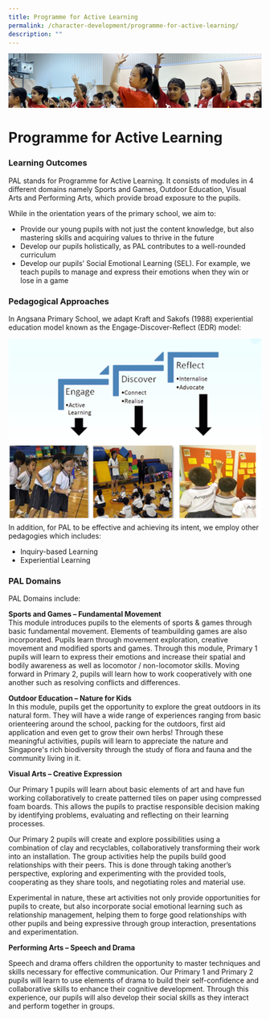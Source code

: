 ```yaml
---
title: Programme for Active Learning
permalink: /character-development/programme-for-active-learning/
description: ""
---
```

![](/images/School%20Development%20Programmes.jpg)

Programme for Active Learning
=============================

### Learning Outcomes

PAL stands for Programme for Active Learning. It consists of modules in 4 different domains namely Sports and Games, Outdoor Education, Visual Arts and Performing Arts, which provide broad exposure to the pupils.

While in the orientation years of the primary school, we aim to:

*   Provide our young pupils with not just the content knowledge, but also mastering skills and acquiring values to thrive in the future
*   Develop our pupils holistically, as PAL contributes to a well-rounded curriculum
*   Develop our pupils’ Social Emotional Learning (SEL). For example, we teach pupils to manage and express their emotions when they win or lose in a game

### Pedagogical Approaches

In Angsana Primary School, we adapt Kraft and Sakofs (1988) experiential education model known as the Engage-Discover-Reflect (EDR) model: 

![EDR Model](/images/edr%20model2023.png)
In addition, for PAL to be effective and achieving its intent, we employ other pedagogies which includes:

*   Inquiry-based Learning
*   Experiential Learning

### PAL Domains

PAL Domains include:

**Sports and Games – Fundamental Movement**  
This module introduces pupils to the elements of sports & games through basic fundamental movement. Elements of teambuilding games are also incorporated. Pupils learn through movement exploration, creative movement and modified sports and games. Through this module, Primary 1 pupils will learn to express their emotions and increase their spatial and bodily awareness as well as locomotor / non-locomotor skills. Moving forward in Primary 2, pupils will learn how to work cooperatively with one another such as resolving conflicts and differences.

**Outdoor Education – Nature for Kids**  
In this module, pupils get the opportunity to explore the great outdoors in its natural form. They will have a wide range of experiences ranging from basic orienteering around the school, packing for the outdoors, first aid application and even get to grow their own herbs! Through these meaningful activities, pupils will learn to appreciate the nature and Singapore's rich biodiversity through the study of flora and fauna and the community living in it.

**Visual Arts – Creative Expression**

Our Primary 1 pupils will learn about basic elements of art and have fun working collaboratively to create patterned tiles on paper using compressed foam boards. This allows the pupils to practise responsible decision making by identifying problems, evaluating and reflecting on their learning processes.

Our Primary 2 pupils will create and explore possibilities using a combination of clay and recyclables, collaboratively transforming their work into an installation. The group activities help the pupils build good relationships with their peers. This is done through taking another’s perspective, exploring and experimenting with the provided tools, cooperating as they share tools, and negotiating roles and material use.

Experimental in nature, these art activities not only provide opportunities for pupils to create, but also incorporate social emotional learning such as relationship management, helping them to forge good relationships with other pupils and being expressive through group interaction, presentations and experimentation.

  

**Performing Arts – Speech and Drama**  

Speech and drama offers children the opportunity to master techniques and skills necessary for effective communication. Our Primary 1 and Primary 2 pupils will learn to use elements of drama to build their self-confidence and collaborative skills to enhance their cognitive development. Through this experience, our pupils will also develop their social skills as they interact and perform together in groups.